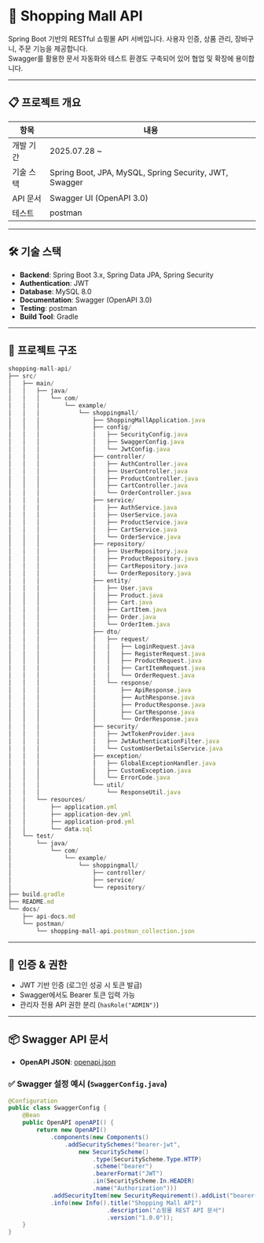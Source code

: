 # 🛒 Shopping Mall API

Spring Boot 기반의 RESTful 쇼핑몰 API 서버입니다. 사용자 인증, 상품 관리, 장바구니, 주문 기능을 제공합니다.  
Swagger를 활용한 문서 자동화와 테스트 환경도 구축되어 있어 협업 및 확장에 용이합니다.

---

## 📋 프로젝트 개요

| 항목 | 내용 |
|------|------|
| 개발 기간 | 2025.07.28 ~  |
| 기술 스택 | Spring Boot, JPA, MySQL, Spring Security, JWT, Swagger |
| API 문서 | Swagger UI (OpenAPI 3.0) |
| 테스트 | postman |

---

## 🛠 기술 스택

- **Backend**: Spring Boot 3.x, Spring Data JPA, Spring Security
- **Authentication**: JWT
- **Database**: MySQL 8.0
- **Documentation**: Swagger (OpenAPI 3.0)
- **Testing**: postman
- **Build Tool**: Gradle

---

## 🧩 프로젝트 구조
```jsx
shopping-mall-api/
├── src/
│   ├── main/
│   │   ├── java/
│   │   │   └── com/
│   │   │       └── example/
│   │   │           └── shoppingmall/
│   │   │               ├── ShoppingMallApplication.java
│   │   │               ├── config/
│   │   │               │   ├── SecurityConfig.java
│   │   │               │   ├── SwaggerConfig.java
│   │   │               │   └── JwtConfig.java
│   │   │               ├── controller/
│   │   │               │   ├── AuthController.java
│   │   │               │   ├── UserController.java
│   │   │               │   ├── ProductController.java
│   │   │               │   ├── CartController.java
│   │   │               │   └── OrderController.java
│   │   │               ├── service/
│   │   │               │   ├── AuthService.java
│   │   │               │   ├── UserService.java
│   │   │               │   ├── ProductService.java
│   │   │               │   ├── CartService.java
│   │   │               │   └── OrderService.java
│   │   │               ├── repository/
│   │   │               │   ├── UserRepository.java
│   │   │               │   ├── ProductRepository.java
│   │   │               │   ├── CartRepository.java
│   │   │               │   └── OrderRepository.java
│   │   │               ├── entity/
│   │   │               │   ├── User.java
│   │   │               │   ├── Product.java
│   │   │               │   ├── Cart.java
│   │   │               │   ├── CartItem.java
│   │   │               │   ├── Order.java
│   │   │               │   └── OrderItem.java
│   │   │               ├── dto/
│   │   │               │   ├── request/
│   │   │               │   │   ├── LoginRequest.java
│   │   │               │   │   ├── RegisterRequest.java
│   │   │               │   │   ├── ProductRequest.java
│   │   │               │   │   ├── CartItemRequest.java
│   │   │               │   │   └── OrderRequest.java
│   │   │               │   └── response/
│   │   │               │       ├── ApiResponse.java
│   │   │               │       ├── AuthResponse.java
│   │   │               │       ├── ProductResponse.java
│   │   │               │       ├── CartResponse.java
│   │   │               │       └── OrderResponse.java
│   │   │               ├── security/
│   │   │               │   ├── JwtTokenProvider.java
│   │   │               │   ├── JwtAuthenticationFilter.java
│   │   │               │   └── CustomUserDetailsService.java
│   │   │               ├── exception/
│   │   │               │   ├── GlobalExceptionHandler.java
│   │   │               │   ├── CustomException.java
│   │   │               │   └── ErrorCode.java
│   │   │               └── util/
│   │   │                   └── ResponseUtil.java
│   │   └── resources/
│   │       ├── application.yml
│   │       ├── application-dev.yml
│   │       ├── application-prod.yml
│   │       └── data.sql
│   └── test/
│       └── java/
│           └── com/
│               └── example/
│                   └── shoppingmall/
│                       ├── controller/
│                       ├── service/
│                       └── repository/
├── build.gradle
├── README.md
└── docs/
    ├── api-docs.md
    └── postman/
        └── shopping-mall-api.postman_collection.json
```
---

## 🔐 인증 & 권한

- JWT 기반 인증 (로그인 성공 시 토큰 발급)
- Swagger에서도 Bearer 토큰 입력 가능
- 관리자 전용 API 권한 분리 (`hasRole("ADMIN")`)

---

## 📦 Swagger API 문서

- **OpenAPI JSON**: [openapi.json](https://github.com/user-attachments/files/21520006/openapi.json)


### ✅ Swagger 설정 예시 (`SwaggerConfig.java`)
```java
@Configuration
public class SwaggerConfig {
    @Bean
    public OpenAPI openAPI() {
        return new OpenAPI()
            .components(new Components()
                .addSecuritySchemes("bearer-jwt",
                    new SecurityScheme()
                        .type(SecurityScheme.Type.HTTP)
                        .scheme("bearer")
                        .bearerFormat("JWT")
                        .in(SecurityScheme.In.HEADER)
                        .name("Authorization")))
            .addSecurityItem(new SecurityRequirement().addList("bearer-jwt"))
            .info(new Info().title("Shopping Mall API")
                            .description("쇼핑몰 REST API 문서")
                            .version("1.0.0"));
    }
}
```
